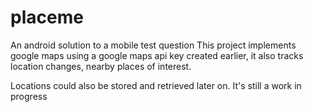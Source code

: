 # placeme
An android solution to a mobile test question
This project implements google maps using a google maps api key created earlier, it also tracks location changes, nearby places of interest.

Locations could also be stored and retrieved later on. It's still a work in progress